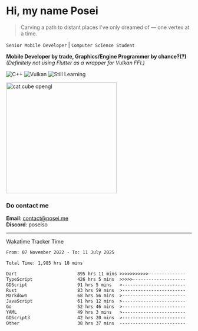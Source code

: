 # Hi, my name Posei

> Carving a path to distant places I've only dreamed of — one vertex at a time.

`Senior Mobile Developer` | `Computer Science Student`  

**Mobile Developer by trade, Graphics/Engine Programmer by chance?(?)**  
_(Definitely not using Flutter as a wrapper for Vulkan FFI.)_

![C++](https://img.shields.io/badge/C++-00599C?style=flat&logo=c%2B%2B&logoColor=white)
![Vulkan](https://img.shields.io/badge/Vulkan-AC162C?style=flat&logo=vulkan&logoColor=white)
![Still Learning](https://img.shields.io/badge/Still%20Learning-FFCC00?style=flat&logoColor=white)

  <img src="https://github.com/user-attachments/assets/54c92bc8-af3e-4bf1-b442-e889f1c01633" width="300" alt="cat cube opengl" />

### Do contact me

**Email**: [contact@posei.me](mailto:contact@posei.me)  
**Discord**: poseiso

---

Wakatime Tracker Time

<!--START_SECTION:waka-->

```txt
From: 07 November 2022 - To: 11 July 2025

Total Time: 1,985 hrs 18 mins

Dart                       895 hrs 11 mins >>>>>>>>>>>--------------   45.10 %
TypeScript                 426 hrs 5 mins  >>>>>--------------------   21.46 %
GDScript                   91 hrs 5 mins   >------------------------   04.59 %
Rust                       83 hrs 59 mins  >------------------------   04.23 %
Markdown                   68 hrs 56 mins  >------------------------   03.47 %
JavaScript                 61 hrs 12 mins  >------------------------   03.08 %
Go                         52 hrs 46 mins  >------------------------   02.66 %
YAML                       49 hrs 3 mins   >------------------------   02.47 %
GDScript3                  42 hrs 20 mins  >------------------------   02.13 %
Other                      38 hrs 37 mins  -------------------------   01.95 %
```

<!--END_SECTION:waka-->
